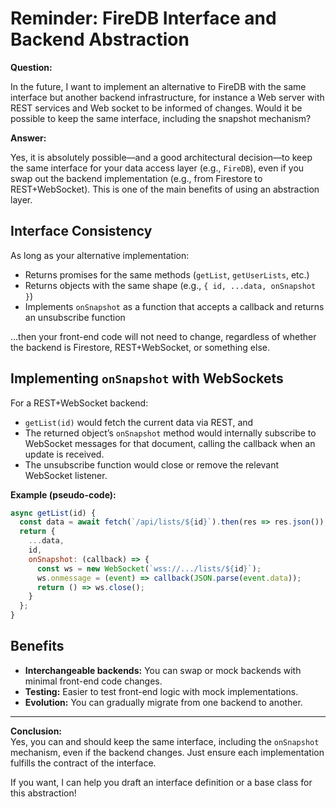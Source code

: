 # Reminder: FireDB Interface and Backend Abstraction

**Question:**

In the future, I want to implement an alternative to FireDB with the same interface but another backend infrastructure, for instance a Web server with REST services and Web socket to be informed of changes. 
Would it be possible to keep the same interface, including the snapshot mechanism?

**Answer:**

Yes, it is absolutely possible—and a good architectural decision—to keep the same interface for your data access layer (e.g., `FireDB`), even if you swap out the backend implementation (e.g., from Firestore to REST+WebSocket). This is one of the main benefits of using an abstraction layer.

## Interface Consistency

As long as your alternative implementation:
- Returns promises for the same methods (`getList`, `getUserLists`, etc.)
- Returns objects with the same shape (e.g., `{ id, ...data, onSnapshot }`)
- Implements `onSnapshot` as a function that accepts a callback and returns an unsubscribe function

...then your front-end code will not need to change, regardless of whether the backend is Firestore, REST+WebSocket, or something else.

## Implementing `onSnapshot` with WebSockets

For a REST+WebSocket backend:
- `getList(id)` would fetch the current data via REST, and
- The returned object’s `onSnapshot` method would internally subscribe to WebSocket messages for that document, calling the callback when an update is received.
- The unsubscribe function would close or remove the relevant WebSocket listener.

**Example (pseudo-code):**
```js
async getList(id) {
  const data = await fetch(`/api/lists/${id}`).then(res => res.json());
  return {
    ...data,
    id,
    onSnapshot: (callback) => {
      const ws = new WebSocket(`wss://.../lists/${id}`);
      ws.onmessage = (event) => callback(JSON.parse(event.data));
      return () => ws.close();
    }
  };
}
```

## Benefits

- **Interchangeable backends:** You can swap or mock backends with minimal front-end code changes.
- **Testing:** Easier to test front-end logic with mock implementations.
- **Evolution:** You can gradually migrate from one backend to another.

---

**Conclusion:**  
Yes, you can and should keep the same interface, including the `onSnapshot` mechanism, even if the backend changes. Just ensure each implementation fulfills the contract of the interface.

If you want, I can help you draft an interface definition or a base class for this abstraction!
